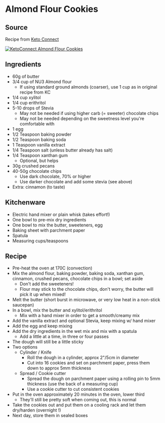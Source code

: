 # Almond Flour Cookies

## Source

Recipe from [Keto Connect](https://www.ketoconnect.net/recipe/low-carb-chocolate-chip-cookies/)

[![KetoConnect Almond Flour Cookies](http://img.youtube.com/vi/EqGMev7IeO0/0.jpg)](http://www.youtube.com/watch?v=EqGMev7IeO0)

## Ingredients

  - 60g of butter
  - 3/4 cup of NU3 Almond flour
    - If using standard ground almonds (coarser), use 1 cup as in original recipe from KC
  - 1/4 cup xylitol
  - 1/4 cup erithritol
  - 5-10 drops of Stevia
    - May not be needed if using higher carb (= sweeter) chocolate chips
    - May not be needed depending on the sweetness level you're comfortable with
  - 1 egg
  - 1/2 Teaspoon baking powder
  - 1/2 Teaspoon baking soda
  - 1 Teaspoon vanilla extract
  - 1/4 Teaspoon salt (unless butter already has salt)
  - 1/4 Teaspoon xanthan gum
    - Optional, but helps
  - 30g crushed pecans
  - 40-50g chocolate chips
    - Use dark chocolate, 70% or higher
    - Use darker chocolate and add some stevia (see above) 
  - Extra: cinnamon (to taste)

## Kitchenware

  - Electric hand mixer or plain whisk (takes effort!)
  - One bowl to pre-mix dry ingredients
  - One bowl to mix the butter, sweeteners, egg
  - Baking sheet with parchment paper
  - Spatula
  - Measuring cups/teaspoons

## Recipe

  - Pre-heat the oven at 170C (convection)
  - Mix the almond flour, baking powder, baking soda, xanthan gum, cinnamon, crushed pecans, chocolate chips in a bowl; set aside
    - Don't add the sweeteners!
    - Flour may stick to the chocolate chips, don't worry, the butter will pick it up when mixed!
  - Melt the butter (short burst in microwave, or very low heat in a non-stick saucepan)
  - In a bowl, mix the butter and xylitol/erithritol
    - Mix with a hand mixer in order to get a smooth/creamy mix
  - Add the vanilla extract and optional Stevia, keep mixing w/ hand mixer
  - Add the egg and keep mixing
  - Add the dry ingredients in the wet mix and mix with a spatula
    - Add a little at a time, in three or four passes
  - The dough will still be a little sticky
  - Two options
    - Cylinder / Knife
      - Roll the dough in a cylinder, approx 2"/5cm in diameter
      - Cut into 16 cookies and set on parchment paper, press them down to approx 5mm thickness
    - Spread / Cookie cutter
      - Spread the dough on parchment paper using a rolling pin to 5mm thickness (use the back of a measuring cup)
      - Use a cookie cutter to cut consistent cookies
   - Put in the oven approximately 20 minutes in the oven, lower third
     - They'll still be pretty soft when coming out, this is normal
   - Take the cookies out and put them on a cooling rack and let them dry/harden (overnight !)
   - Next day, store them in sealed boxes

